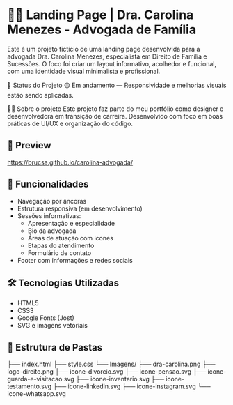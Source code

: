 # 👩‍⚖️ Landing Page | Dra. Carolina Menezes - Advogada de Família
Este é um projeto fictício de uma landing page desenvolvida para a advogada Dra. Carolina Menezes, especialista em Direito de Família e Sucessões. O foco foi criar um layout informativo, acolhedor e funcional, com uma identidade visual minimalista e profissional.

📌 Status do Projeto
🟡 Em andamento — Responsividade e melhorias visuais estão sendo aplicadas.

🙋‍♀️ Sobre o projeto
Este projeto faz parte do meu portfólio como designer e desenvolvedora em transição de carreira. Desenvolvido com foco em boas práticas de UI/UX e organização do código.

## 📸 Preview
https://brucsa.github.io/carolina-advogada/

## 🧩 Funcionalidades
- Navegação por âncoras
- Estrutura responsiva (em desenvolvimento)
- Sessões informativas:
  - Apresentação e especialidade
  - Bio da advogada
  - Áreas de atuação com ícones
  - Etapas do atendimento
  - Formulário de contato
- Footer com informações e redes sociais

## 🛠️ Tecnologias Utilizadas
- HTML5
- CSS3
- Google Fonts (Jost)
- SVG e imagens vetoriais

## 📁 Estrutura de Pastas
├── index.html ├── style.css └── Imagens/ ├── dra-carolina.png ├── logo-direito.png ├── icone-divorcio.svg ├── icone-pensao.svg ├── icone-guarda-e-visitacao.svg ├── icone-inventario.svg ├── icone-testamento.svg ├── icone-linkedin.svg ├── icone-instagram.svg └── icone-whatsapp.svg
